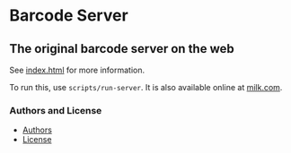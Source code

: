 Barcode Server
==============

The original barcode server on the web
--------------------------------------

See [index.html](index.html) for more information.

To run this, use `scripts/run-server`. It is also available online at
[milk.com](http://milk.com/barcode).

### Authors and License

* [Authors](AUTHORS.md)
* [License](LICENSE.md)
